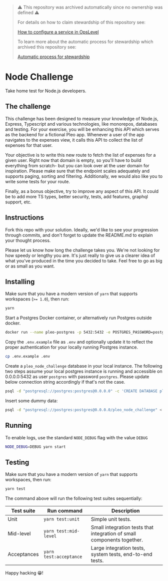 > :warning: This repository was archived automatically since no ownership was defined :warning:
>
> For details on how to claim stewardship of this repository see:
>
> [How to configure a service in OpsLevel](https://www.notion.so/pleo/How-to-configure-a-service-in-OpsLevel-f6483fcb4fdd4dcc9fc32b7dfe14c262)
>
> To learn more about the automatic process for stewardship which archived this repository see:
>
> [Automatic process for stewardship](https://www.notion.so/pleo/Automatic-process-for-stewardship-43d9def9bc9a4010aba27144ef31e0f2)

# Node Challenge

Take home test for Node.js developers.

## The challenge

This challenge has been designed to measure your knowledge of Node.js, Express, Typescript and various technologies, like monorepos, databases and testing. For your exercise, you will be enhancing this API which serves as the backend for a fictional Pleo app. Whenever a user of the app navigates to the expenses view, it calls this API to collect the list of expenses for that user.

Your objective is to write this new route to fetch the list of expenses for a given user. Right now that domain is empty, so you'll have to build everything from scratch- but you can look over at the user domain for inspiration. Please make sure that the endpoint scales adequately and supports paging, sorting and filtering. Additionally, we would also like you to write some tests for your route.

Finally, as a bonus objective, try to improve any aspect of this API. It could be to add more TS types, better security, tests, add features, graphql support, etc. 

## Instructions

Fork this repo with your solution. Ideally, we'd like to see your progression through commits, and don't forget to update the README.md to explain your thought process.

Please let us know how long the challenge takes you. We're not looking for how speedy or lengthy you are. It's just really to give us a clearer idea of what you've produced in the time you decided to take. Feel free to go as big or as small as you want.

## Installing

Make sure that you have a modern version of `yarn` that supports workspaces (`>= 1.0`), then run:

```bash
yarn
```

Start a Postgres Docker container, or alternatively run Postgres outside docker. 

```bash
docker run --name pleo-postgres -p 5432:5432 -e POSTGRES_PASSWORD=postgres -d postgres
```

Copy the `.env.example` file as `.env` and optionally update it to reflect the proper authentication for your locally running Postgres instance.

```bash
cp .env.example .env
```

Create a `pleo_node_challenge` database in your local instance. The following two steps assume your local postgres instance is running and accessible on 0.0.0.0:5432 as user `postgres` with password `postgres`. Please update below connection string accordingly if that's not the case. 

```bash
psql -d "postgresql://postgres:postgres@0.0.0.0" -c 'CREATE DATABASE pleo_node_challenge'
```

Insert some dummy data:

```bash
psql -d "postgresql://postgres:postgres@0.0.0.0/pleo_node_challenge" < insert-dummy-data.sql
```

## Running

To enable logs, use the standard `NODE_DEBUG` flag with the value `DEBUG`

```bash
NODE_DEBUG=DEBUG yarn start
```

## Testing

Make sure that you have a modern version of `yarn` that supports workspaces, then run:

```bash
yarn test
```

The command above will run the following test suites sequentially:

| Test suite | Run command | Description |
-------------|-------------|-------------|
| Unit | `yarn test:unit` | Simple unit tests. |
| Mid-level | `yarn test:mid-level` | Small integration tests that integration of small components together.  |
| Acceptances | `yarn test:acceptance` | Large integration tests, system tests, end-to-end tests. |


Happy hacking 😁!
